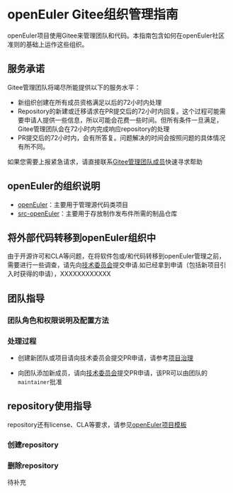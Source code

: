 # openEuler Gitee组织管理指南

openEuler项目使用Gitee来管理团队和代码。本指南包含如何在openEuler社区准则的基础上运作这些组织。



## 服务承诺

Gitee管理团队将竭尽所能提供以下的服务水平：

- 新组织创建在所有成员资格满足以后的72小时内处理
- Repository的新建或迁移请求在PR提交后的72小时内回复。这个过程可能需要申请人提供一些信息，所以可能会花费一些时间。但所有条件一旦满足，Gitee管理团队会在72小时内完成响应repository的处理
- PR提交后的72小时内，会有所答复。问题解决的时间会按照问题的具体情况有所不同。

如果您需要上报紧急请求，请直接联系[Gitee管理团队成员]()快速寻求帮助



##  openEuler的组织说明

- [openEuler]()：主要用于管理源代码类项目
- [src-openEuler]()：主要用于存放制作发布件所需的制品仓库



## 将外部代码转移到openEuler组织中

由于开源许可和CLA等问题，在将软件包或/和代码转移到openEuler管理之前，需要进行一些调查，请先向[技术委员会]()提交申请.如已经拿到申请（包括新项目引入时获得的申请），XXXXXXXXXXXX



## 团队指导

### 团队角色和权限说明及配置方法





### 处理过程

- 创建新团队或项目请向技术委员会提交PR申请，请参考[项目治理](/../technical-committee/README.md)

- 向团队添加新成员，请向[技术委员会]()提交PR申请，该PR可以由团队的`maintainer`批准

  

## repository使用指导

repository还有license、CLA等要求，请参见[openEuler项目模板]()





### 创建repository







### 删除repository

待补充



